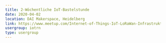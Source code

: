 ```yaml
---
title: 2-Wöchentliche IoT-Bastelstunde
date: 2020-04-02
location: DAI Makerspace, Heidelberg
link: https://www.meetup.com/Internet-of-Things-IoT-LoRaWan-Infrastruktur-4-RheinNeckar/events/cmbzlqybcgbdb/
usergroup: iotrn
type: usergroup
---
```

